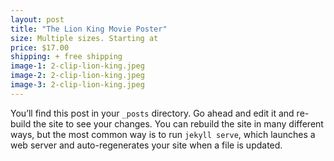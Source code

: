 ```yaml
---
layout: post
title: "The Lion King Movie Poster"
size: Multiple sizes. Starting at
price: $17.00
shipping: + free shipping
image-1: 2-clip-lion-king.jpeg
image-2: 2-clip-lion-king.jpeg
image-3: 2-clip-lion-king.jpeg
---
```

You’ll find this post in your `_posts` directory. Go ahead and edit it and re-build the site to see your changes. You can rebuild the site in many different ways, but the most common way is to run `jekyll serve`, which launches a web server and auto-regenerates your site when a file is updated.